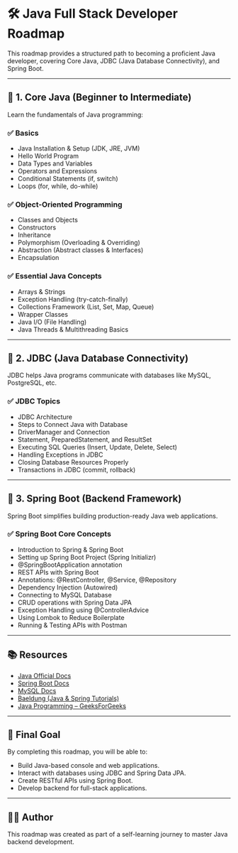 # 🛠️ Java Full Stack Developer Roadmap

This roadmap provides a structured path to becoming a proficient Java developer, covering Core Java, JDBC (Java Database Connectivity), and Spring Boot.

---

## 📌 1. Core Java (Beginner to Intermediate)

Learn the fundamentals of Java programming:

### ✅ Basics
- Java Installation & Setup (JDK, JRE, JVM)
- Hello World Program
- Data Types and Variables
- Operators and Expressions
- Conditional Statements (if, switch)
- Loops (for, while, do-while)

### ✅ Object-Oriented Programming
- Classes and Objects
- Constructors
- Inheritance
- Polymorphism (Overloading & Overriding)
- Abstraction (Abstract classes & Interfaces)
- Encapsulation

### ✅ Essential Java Concepts
- Arrays & Strings
- Exception Handling (try-catch-finally)
- Collections Framework (List, Set, Map, Queue)
- Wrapper Classes
- Java I/O (File Handling)
- Java Threads & Multithreading Basics

---

## 🔌 2. JDBC (Java Database Connectivity)

JDBC helps Java programs communicate with databases like MySQL, PostgreSQL, etc.

### ✅ JDBC Topics
- JDBC Architecture
- Steps to Connect Java with Database
- DriverManager and Connection
- Statement, PreparedStatement, and ResultSet
- Executing SQL Queries (Insert, Update, Delete, Select)
- Handling Exceptions in JDBC
- Closing Database Resources Properly
- Transactions in JDBC (commit, rollback)

---

## 🚀 3. Spring Boot (Backend Framework)

Spring Boot simplifies building production-ready Java web applications.

### ✅ Spring Boot Core Concepts
- Introduction to Spring & Spring Boot
- Setting up Spring Boot Project (Spring Initializr)
- @SpringBootApplication annotation
- REST APIs with Spring Boot
- Annotations: @RestController, @Service, @Repository
- Dependency Injection (Autowired)
- Connecting to MySQL Database
- CRUD operations with Spring Data JPA
- Exception Handling using @ControllerAdvice
- Using Lombok to Reduce Boilerplate
- Running & Testing APIs with Postman

---

## 📚 Resources

- [Java Official Docs](https://docs.oracle.com/en/java/)
- [Spring Boot Docs](https://spring.io/projects/spring-boot)
- [MySQL Docs](https://dev.mysql.com/doc/)
- [Baeldung (Java & Spring Tutorials)](https://www.baeldung.com/)
- [Java Programming – GeeksForGeeks](https://www.geeksforgeeks.org/java/)

---

## 🎯 Final Goal

By completing this roadmap, you will be able to:
- Build Java-based console and web applications.
- Interact with databases using JDBC and Spring Data JPA.
- Create RESTful APIs using Spring Boot.
- Develop backend for full-stack applications.

---

## 👨‍💻 Author

This roadmap was created as part of a self-learning journey to master Java backend development.

